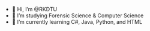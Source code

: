 - 👋 Hi, I’m @RKDTU
- 👀 I’m studying Forensic Science & Computer Science
- 🌱 I’m currently learning C#, Java, Python, and HTML

<!---
RKDTU/RKDTU is a ✨ special ✨ repository because its `README.md` (this file) appears on your GitHub profile.
You can click the Preview link to take a look at your changes.
--->

